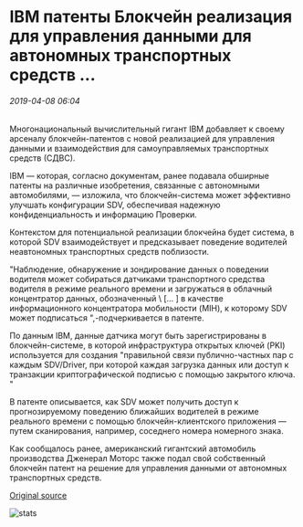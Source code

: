 # IBM патенты Блокчейн реализация для управления данными для автономных транспортных средств ...

###### 2019-04-08 06:04

Многонациональный вычислительный гигант IBM добавляет к своему арсеналу блокчейн-патентов с новой реализацией для управления данными и взаимодействия для самоуправляемых транспортных средств (СДВС).

IBM — которая, согласно документам, ранее подавала обширные патенты на различные изобретения, связанные с автономными автомобилями, — изложила, что блокчейн-система может эффективно улучшать конфигурации SDV, обеспечивая надежную конфиденциальность и информацию Проверки.

Контекстом для потенциальной реализации блокчейна будет система, в которой SDV взаимодействует и предсказывает поведение водителей неавтономных транспортных средств поблизости.

"Наблюдение, обнаружение и зондирование данных о поведении водителя может собираться датчиками транспортного средства водителя в режиме реального времени и загружаться в облачный концентратор данных, обозначенный \ [... \] в качестве информационного концентратора мобильности (MIH), к которому SDV может подписаться ",-подчеркивается в патенте.

По данным IBM, данные датчика могут быть зарегистрированы в блокчейн-системе, в которой инфраструктура открытых ключей (PKI) используется для создания "правильной связи публично-частных пар с каждым SDV/Driver, при которой каждая загрузка данных или доступ к транзакции криптографической подписью с помощью закрытого ключа. "

В патенте описывается, как SDV может получить доступ к прогнозируемому поведению ближайших водителей в режиме реального времени с помощью блокчейн-клиентского приложения — путем сканирования, например, соседнего номера номерного знака.

Как сообщалось ранее, американский гигантский автомобиль производства Дженерал Моторс также подал свой собственный блокчейн патент на решение для управления данными от автономных транспортных средств.

[Original source](https://cointelegraph.com/news/ibm-patents-blockchain-implementation-to-manage-data-for-autonomous-vehicles)

![stats](https://c.statcounter.com/11760860/0/a89fa40b/1/ "stats")